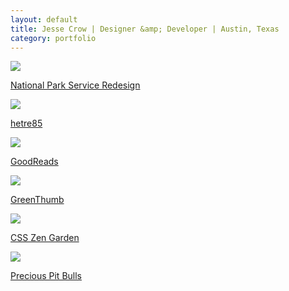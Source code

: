 ```yaml
---
layout: default
title: Jesse Crow | Designer &amp; Developer | Austin, Texas
category: portfolio
---
```

<div class="wrapper">
	<div class="portfolio-item">
		<a href="/projects/nationalparks.html">
			<div class="portfolio-snippet">
				<img src="../img/portfolio-pages/smokies-hero.jpg">
			</div>
			<p class="post-link">National Park Service Redesign</p>
		</a>
	</div>
	<div class="portfolio-item">
		<a href="/projects/hetre85.html">
			<div class="portfolio-snippet">
				<img src="../img/portfolio-pages/hetre85.png">
			</div>
			<p class="post-link">hetre85</p>
		</a>
	</div>
	<div class="portfolio-item">
		<a href="/projects/goodreads.html">
			<div class="portfolio-snippet">
				<img src="../img/portfolio-pages/goodreads.jpg">
			</div>
			<p class="post-link">GoodReads</p>
		</a>
	</div>
	<div class="portfolio-item">
		<a href="/projects/greenthumb.html">
			<div class="portfolio-snippet">
				<img src="../img/portfolio-pages/greenthumb.jpg">
			</div>
			<p class="post-link">GreenThumb</p>
		</a>
	</div>
	<div class="portfolio-item">
		<a href="/projects/css-zen.html">
			<div class="portfolio-snippet">
				<img src="../img/portfolio-pages/css-zen.jpg">
			</div>
			<p class="post-link">CSS Zen Garden</p>
		</a>
	</div>
	<div class="portfolio-item">
		<a href="/projects/precious-pitbulls.html">
			<div class="portfolio-snippet">
				<img src="../img/portfolio-pages/pitbull.jpg">
			</div>
			<p class="post-link">Precious Pit Bulls</p>
		</a>
	</div>
	<script>
	(function(i,s,o,g,r,a,m){i['GoogleAnalyticsObject']=r;i[r]=i[r]||function(){
	(i[r].q=i[r].q||[]).push(arguments)},i[r].l=1*new Date();a=s.createElement(o),
	m=s.getElementsByTagName(o)[0];a.async=1;a.src=g;m.parentNode.insertBefore(a,m)
	})(window,document,'script','//www.google-analytics.com/analytics.js','ga');
	ga('create', 'UA-61501368-1', 'auto');
	ga('send', 'pageview');
	</script>